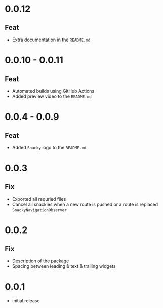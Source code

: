 # 0.0.12

## Feat
- Extra documentation in the `README.md`

# 0.0.10 - 0.0.11

## Feat
- Automated builds using GitHub Actions
- Added preview video to the `README.md`

# 0.0.4 - 0.0.9

## Feat
- Added `Snacky` logo to the `README.md`

# 0.0.3

## Fix
- Exported all requried files
- Cancel all snackies when a new route is pushed or a route is replaced `SnackyNavigationObserver`

# 0.0.2

## Fix
- Description of the package
- Spacing between leading & text & trailing widgets

# 0.0.1

* initial release
